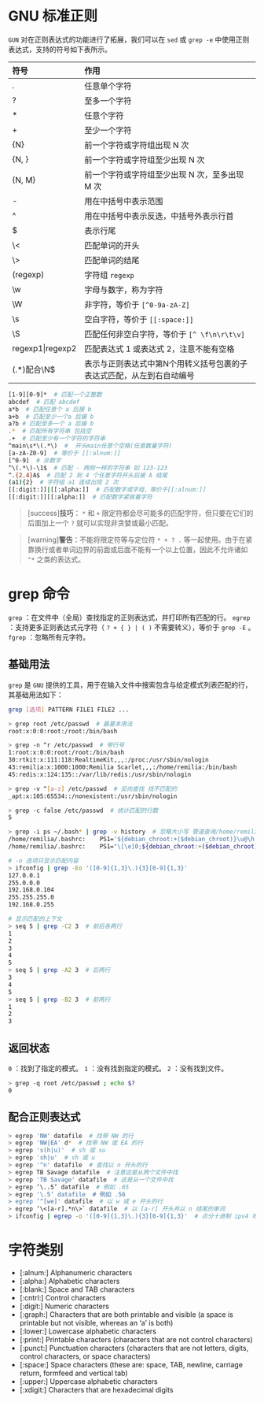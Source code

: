 # GNU 标准正则

`GUN` 对在正则表达式的功能进行了拓展，我们可以在 `sed` 或 `grep -e` 中使用正则表达式，支持的符号如下表所示。

| 符号 | 作用 |
| :-- | :-- |
| .| 任意单个字符 |
| ? | 至多一个字符 |
| * | 任意个字符 |
| + | 至少一个字符 |
| {N} | 前一个字符或字符组出现 N 次 |
| {N, } | 前一个字符或字符组至少出现 N 次 |
| {N, M} | 前一个字符或字符组至少出现 N 次，至多出现 M 次 |
| - | 用在中括号中表示范围 |
| ^ | 用在中括号中表示反选，中括号外表示行首 |
| $ | 表示行尾 |
| \\< | 匹配单词的开头 |
| \\> | 匹配单词的结尾 |
| (regexp) | 字符组 `regexp` |
| \w | 字母与数字，称为字符 |
| \W | 非字符，等价于 `[^0-9a-zA-Z]` |
| \s | 空白字符，等价于 `[[:space:]]` |
| \S | 匹配任何非空白字符，等价于 `[^ \f\n\r\t\v]` |
| regexp1\|regexp2 | 匹配表达式 1 或表达式 2，注意不能有空格 |
| \(.*\)配合\N$ | 表示与正则表达式中第N个用转义括号包裹的子表达式匹配，从左到右自动编号 |

``` bash
[1-9][0-9]*  # 匹配一个正整数
abcdef  # 匹配 abcdef
a*b  # 匹配任意个 a 后接 b
a+b  # 匹配至少一个a 后接 b
a?b # 匹配至多一个 a 后接 b
.*  # 匹配所有字符串 包括空
.+  # 匹配至少有一个字符的字符串
^main\s*\(.*\)  #  开头main任意个空格(任意数量字符)
[a-zA-Z0-9]  # 等价于 [[:alnum:]]
[^0-9]  # 非数字
^\(.*\)-\1$  # 匹配 - 两侧一样的字符串 如 123-123
^.{2,4}A$  # 匹配 2 到 4 个任意字符开头后接 A 结尾
(a1){2}  # 字符组 a1 连续出现 2 次
[[:digit:]]|[[:alpha:]]  # 匹配数字或字母，等价于[[:alnum:]]
[[:digit:]][[:alpha:]]  # 匹配数字紧挨着字符
```

> [success]**技巧**： `*` 和 `+` 限定符都会尽可能多的匹配字符，但只要在它们的后面加上一个 `?` 就可以实现非贪婪或最小匹配。

> [warning]**警告**：不能将限定符等与定位符 `* + ? .` 等一起使用。由于在紧靠换行或者单词边界的前面或后面不能有一个以上位置，因此不允许诸如 `^*` 之类的表达式。

# grep 命令

`grep` ：在文件中（全局）查找指定的正则表达式，并打印所有匹配的行。
`egrep` ：支持更多正则表达式元字符（ `? + { } | ( )` 不需要转义），等价于 `grep -E` 。
`fgrep` ：忽略所有元字符。

## 基础用法

`grep` 是 `GNU` 提供的工具，用于在输入文件中搜索包含与给定模式列表匹配的行，其基础用法如下：

``` bash
grep [选项] PATTERN FILE1 FILE2 ...

> grep root /etc/passwd  # 最基本用法
root:x:0:0:root:/root:/bin/bash

> grep -n ^r /etc/passwd  # 带行号
1:root:x:0:0:root:/root:/bin/bash  
30:rtkit:x:111:118:RealtimeKit,,,:/proc:/usr/sbin/nologin  
43:remilia:x:1000:1000:Remilia Scarlet,,,:/home/remilia:/bin/bash  
45:redis:x:124:135::/var/lib/redis:/usr/sbin/nologin  

> grep -v ^[a-z] /etc/passwd  # 反向查找 找不匹配的
_apt:x:105:65534::/nonexistent:/usr/sbin/nologin

> grep -c false /etc/passwd  # 统计匹配的行数
5

> grep -i ps ~/.bash* | grep -v history  # 忽略大小写 管道查询/home/remilia/.bashrc:HISTCONTROL=erasedups
/home/remilia/.bashrc:    PS1='${debian_chroot:+($debian_chroot)}\u@\h:\w\$ '
/home/remilia/.bashrc:    PS1="\[\e]0;${debian_chroot:+($debian_chroot)}\u@\h: \w\a\]$PS1"

# -o 选项只显示匹配内容
> ifconfig | grep -Eo '([0-9]{1,3}\.){3}[0-9]{1,3}'
127.0.0.1
255.0.0.0
192.168.0.104
255.255.255.0
192.168.0.255

# 显示匹配的上下文
> seq 5 | grep -C2 3  # 前后各两行
1
2
3
4
5
> seq 5 | grep -A2 3  # 后两行
3
4
5
> seq 5 | grep -B2 3  # 前两行
1
2
3

```

## 返回状态

`0` ：找到了指定的模式。
`1` ：没有找到指定的模式。
`2` ：没有找到文件。

``` bash
> grep -q root /etc/passwd ; echo $?
0
```

## 配合正则表达式

``` bash
> egrep 'NW' datafile  # 找带 NW 的行
> egrep 'NW|EA' d*  # 找带 NW 或 EA 的行
> egrep 's(h|u)'  # sh 或 su
> egrep 'sh|u'  # sh 或 u
> egrep '^n' datafile  # 查找以 n 开头的行
> egrep TB Savage datafile  # 注意这是从两个文件中找
> egrep 'TB Savage' datafile  # 这是从一个文件中找
> egrep ‘\..5’ datafile  # 例如 .65
> egrep '\.5‘ datafile  # 例如 .56
> egrep ’^[we]' datafile  # 以 w 或 e 开头的行
> egrep ‘\<[a-r].*n\>` datafile  # 以 [a-r] 开头并以 n 结尾的单词
> ifconfig | egrep -o '([0-9]{1,3}\.){3}[0-9]{1,3}'  # 点分十进制 ipv4 地址
```

# 字符类别

* [:alnum:]	Alphanumeric characters
* [:alpha:]	Alphabetic characters
* [:blank:]	Space and TAB characters
* [:cntrl:]	Control characters
* [:digit:]	Numeric characters
* [:graph:]	Characters that are both printable and visible (a space is printable but not visible, whereas an ‘a’ is both)
* [:lower:]	Lowercase alphabetic characters
* [:print:]	Printable characters (characters that are not control characters)
* [:punct:]	Punctuation characters (characters that are not letters, digits, control characters, or space characters)
* [:space:]	Space characters (these are: space, TAB, newline, carriage return, formfeed and vertical tab)
* [:upper:]	Uppercase alphabetic characters
* [:xdigit:]	Characters that are hexadecimal digits

